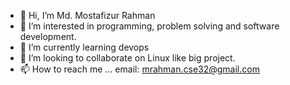 - 👋 Hi, I’m Md. Mostafizur Rahman
- 👀 I’m interested in programming, problem solving and software development.
- 🌱 I’m currently learning devops
- 💞️ I’m looking to collaborate on Linux like big project.
- 📫 How to reach me ... email: mrahman.cse32@gmail.com

<!---
mrahman32/mrahman32 is a ✨ special ✨ repository because its `README.md` (this file) appears on your GitHub profile.
You can click the Preview link to take a look at your changes.
--->
